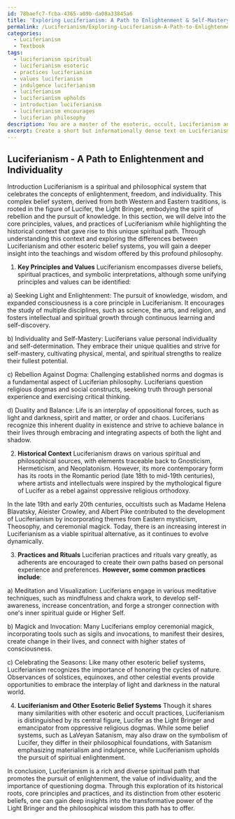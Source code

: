 ```yaml
---
id: 78baefc7-fcba-4365-a09b-da08a33845a6
title: 'Exploring Luciferianism: A Path to Enlightenment & Self-Mastery'
permalink: /Luciferianism/Exploring-Luciferianism-A-Path-to-Enlightenment-Self-Mastery/
categories:
  - Luciferianism
  - Textbook
tags:
  - luciferianism spiritual
  - luciferianism esoteric
  - practices luciferianism
  - values luciferianism
  - indulgence luciferianism
  - luciferianism
  - luciferianism upholds
  - introduction luciferianism
  - luciferianism encourages
  - luciferian philosophy
description: You are a master of the esoteric, occult, Luciferianism and education, you have written many textbooks on the subject in ways that provide students with rich and deep understanding of the subject. You are being asked to write textbook-like sections on a topic and you do it with full context, explainability, and reliability in accuracy to the true facts of the topic at hand, in a textbook style that a student would easily be able to learn from, in a rich, engaging, and contextual way. Always include relevant context (such as formulas and history), related concepts, and in a way that someone can gain deep insights from.
excerpt: Create a short but informationally dense text on Luciferianism as a section in a grimoire, lesson, or treatise for initiates to gain deep insights and understanding. Cover its key principles, values, practices, and the historical context in which it emerged. Explore the role of Lucifer as a symbol of enlightenment, freedom, and individuality, as well as the differences between it and other esoteric belief systems.
---
```


## Luciferianism - A Path to Enlightenment and Individuality

Introduction
Luciferianism is a spiritual and philosophical system that celebrates the concepts of enlightenment, freedom, and individuality. This complex belief system, derived from both Western and Eastern traditions, is rooted in the figure of Lucifer, the Light Bringer, embodying the spirit of rebellion and the pursuit of knowledge. In this section, we will delve into the core principles, values, and practices of Luciferianism while highlighting the historical context that gave rise to this unique spiritual path. Through understanding this context and exploring the differences between Luciferianism and other esoteric belief systems, you will gain a deeper insight into the teachings and wisdom offered by this profound philosophy.

1. **Key Principles and Values**
Luciferianism encompasses diverse beliefs, spiritual practices, and symbolic interpretations, although some unifying principles and values can be identified:


a) Seeking Light and Enlightenment: The pursuit of knowledge, wisdom, and expanded consciousness is a core principle in Luciferianism. It encourages the study of multiple disciplines, such as science, the arts, and religion, and fosters intellectual and spiritual growth through continuous learning and self-discovery.

b) Individuality and Self-Mastery: Luciferians value personal individuality and self-determination. They embrace their unique qualities and strive for self-mastery, cultivating physical, mental, and spiritual strengths to realize their fullest potential.

c) Rebellion Against Dogma: Challenging established norms and dogmas is a fundamental aspect of Luciferian philosophy. Luciferians question religious dogmas and social constructs, seeking truth through personal experience and exercising critical thinking.

d) Duality and Balance: Life is an interplay of oppositional forces, such as light and darkness, spirit and matter, or order and chaos. Luciferians recognize this inherent duality in existence and strive to achieve balance in their lives through embracing and integrating aspects of both the light and shadow.

2. **Historical Context**
Luciferianism draws on various spiritual and philosophical sources, with elements traceable back to Gnosticism, Hermeticism, and Neoplatonism. However, its more contemporary form has its roots in the Romantic period (late 18th to mid-19th centuries), where artists and intellectuals were inspired by the mythological figure of Lucifer as a rebel against oppressive religious orthodoxy. 

In the late 19th and early 20th centuries, occultists such as Madame Helena Blavatsky, Aleister Crowley, and Albert Pike contributed to the development of Luciferianism by incorporating themes from Eastern mysticism, Theosophy, and ceremonial magick. Today, there is an increasing interest in Luciferianism as a viable spiritual alternative, as it continues to evolve dynamically.

3. **Practices and Rituals**
Luciferian practices and rituals vary greatly, as adherents are encouraged to create their own paths based on personal experience and preferences. **However, some common practices include**:

a) Meditation and Visualization: Luciferians engage in various meditative techniques, such as mindfulness and chakra work, to develop self-awareness, increase concentration, and forge a stronger connection with one's inner spiritual guide or Higher Self.

b) Magick and Invocation: Many Luciferians employ ceremonial magick, incorporating tools such as sigils and invocations, to manifest their desires, create change in their lives, and connect with higher states of consciousness.

c) Celebrating the Seasons: Like many other esoteric belief systems, Luciferianism recognizes the importance of honoring the cycles of nature. Observances of solstices, equinoxes, and other celestial events provide opportunities to embrace the interplay of light and darkness in the natural world.

4. **Luciferianism and Other Esoteric Belief Systems**
Though it shares many similarities with other esoteric and occult practices, Luciferianism is distinguished by its central figure, Lucifer as the Light Bringer and emancipator from oppressive religious dogmas. While some belief systems, such as LaVeyan Satanism, may also draw on the symbolism of Lucifer, they differ in their philosophical foundations, with Satanism emphasizing materialism and indulgence, while Luciferianism upholds the pursuit of spiritual enlightenment.

In conclusion, Luciferianism is a rich and diverse spiritual path that promotes the pursuit of enlightenment, the value of individuality, and the importance of questioning dogma. Through this exploration of its historical roots, core principles and practices, and its distinction from other esoteric beliefs, one can gain deep insights into the transformative power of the Light Bringer and the philosophical wisdom this path has to offer.
